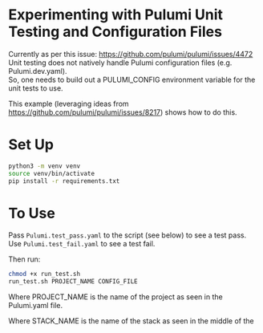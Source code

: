 # Experimenting with Pulumi Unit Testing and Configuration Files
Currently as per this issue: https://github.com/pulumi/pulumi/issues/4472   
Unit testing does not natively handle Pulumi configuration files (e.g. Pulumi.dev.yaml).  
So, one needs to build out a PULUMI_CONFIG environment variable for the unit tests to use.  

This example (leveraging ideas from https://github.com/pulumi/pulumi/issues/8217) shows how to do this.

# Set Up
```bash
python3 -m venv venv
source venv/bin/activate
pip install -r requirements.txt
```

# To Use
Pass `Pulumi.test_pass.yaml` to the script (see below) to see a test pass.  
Use `Pulumi.test_fail.yaml` to see a test fail.  

Then run:
```bash
chmod +x run_test.sh 
run_test.sh PROJECT_NAME CONFIG_FILE
```

Where PROJECT_NAME is the name of the project as seen in the Pulumi.yaml file.

Where STACK_NAME is the name of the stack as seen in the middle of the 
